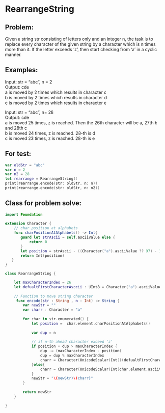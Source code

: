 # RearrangeString

## Problem:<br/>
Given a string str consisting of letters only and an integer n, the task is to replace every character of the given string by a character which is n times more than it. If the letter exceeds ‘z’, then start checking from ‘a’ in a cyclic manner.

## Examples:<br/>

Input: str = “abc”, n = 2<br/>
Output: cde<br/>
a is moved by 2 times which results in character c<br/>
b is moved by 2 times which results in character d<br/>
c is moved by 2 times which results in character e<br/>

Input: str = “abc”, n= 28<br/>
Output: cde<br/>
a is moved 25 times, z is reached. Then the 26th character will be a, 27th b and 28th c<br/>
b is moved 24 times, z is reached. 28-th is d<br/>
c is moved 23 times, z is reached. 28-th is e<br/>

## For test:
```swift
var oldStr = "abc"
var n = 2
var n2 = 28
let rearrange = RearrangeString()
print(rearrange.encode(str: oldStr, n: n))
print(rearrange.encode(str: oldStr, n: n2))
```

## Class for problem solve: 
```swift
import Foundation
    
extension Character {
    // char position at alphabets
    func charPositionAtAlphabets() -> Int{
       guard let strAscii = self.asciiValue else {
           return 0
       }
       let position = strAscii - ((Character("a").asciiValue ?? 97) - 1)
       return Int(position)
   }
}

class RearrangeString {

    let maxCharacterIndex = 26
    let defualtFirstCharacterAsccii : UInt8 = Character("a").asciiValue ?? 97
    
    // Function to move string character
     func encode(str : String , n : Int) -> String {
        var newStr = ""
        var charr : Character = "a"
        
        for char in str.enumerated() {
            let position =  char.element.charPositionAtAlphabets()
            
            var dup = n
            
            // if n-th ahead character exceed 'z'
            if position + dup > maxCharacterIndex {
                dup -= (maxCharacterIndex - position)
                dup = dup % maxCharacterIndex
                charr = Character(UnicodeScalar(Int(((defualtFirstCharacterAsccii) - 1)) + dup)!)
            }else{
                charr = Character(UnicodeScalar(Int(char.element.asciiValue ?? defualtFirstCharacterAsccii) + dup)!)
            }
            newStr = "\(newStr)\(charr)"
        }
        
        return newStr
    }
    
}
```
